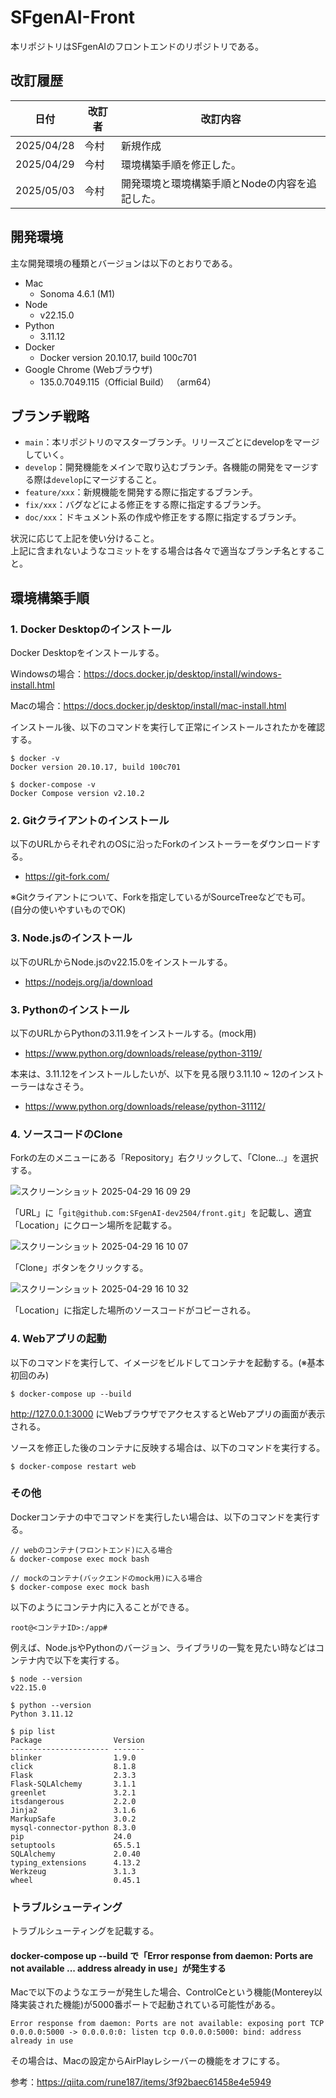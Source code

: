 # SFgenAI-Front

本リポジトリはSFgenAIのフロントエンドのリポジトリである。

## 改訂履歴

| 日付         | 改訂者 | 改訂内容                      |
|------------|-----|---------------------------|
| 2025/04/28 | 今村  | 新規作成                      |
| 2025/04/29 | 今村  | 環境構築手順を修正した。              |
| 2025/05/03 | 今村  | 開発環境と環境構築手順とNodeの内容を追記した。 |

## 開発環境

主な開発環境の種類とバージョンは以下のとおりである。

* Mac
  * Sonoma 4.6.1 (M1)
* Node
    * v22.15.0
* Python
  * 3.11.12
* Docker
  * Docker version 20.10.17, build 100c701
* Google Chrome (Webブラウザ)
  * 135.0.7049.115（Official Build） （arm64）

## ブランチ戦略

* `main`：本リポジトリのマスターブランチ。リリースごとにdevelopをマージしていく。
* `develop`：開発機能をメインで取り込むブランチ。各機能の開発をマージする際は`develop`にマージすること。
* `feature/xxx`：新規機能を開発する際に指定するブランチ。
* `fix/xxx`：バグなどによる修正をする際に指定するブランチ。
* `doc/xxx`：ドキュメント系の作成や修正をする際に指定するブランチ。

状況に応じて上記を使い分けること。  
上記に含まれないようなコミットをする場合は各々で適当なブランチ名とすること。

## 環境構築手順

### 1. Docker Desktopのインストール

Docker Desktopをインストールする。

Windowsの場合：https://docs.docker.jp/desktop/install/windows-install.html

Macの場合：https://docs.docker.jp/desktop/install/mac-install.html  

インストール後、以下のコマンドを実行して正常にインストールされたかを確認する。

```
$ docker -v
Docker version 20.10.17, build 100c701
```

```
$ docker-compose -v
Docker Compose version v2.10.2
```

### 2. Gitクライアントのインストール

以下のURLからそれぞれのOSに沿ったForkのインストーラーをダウンロードする。

* https://git-fork.com/

※Gitクライアントについて、Forkを指定しているがSourceTreeなどでも可。  
(自分の使いやすいものでOK)

### 3. Node.jsのインストール

以下のURLからNode.jsのv22.15.0をインストールする。

* https://nodejs.org/ja/download

### 3. Pythonのインストール

以下のURLからPythonの3.11.9をインストールする。(mock用)

* https://www.python.org/downloads/release/python-3119/

本来は、3.11.12をインストールしたいが、以下を見る限り3.11.10 ~ 12のインストーラーはなさそう。

* https://www.python.org/downloads/release/python-31112/

### 4. ソースコードのClone

Forkの左のメニューにある「Repository」右クリックして、「Clone...」を選択する。

![スクリーンショット 2025-04-29 16 09 29](https://github.com/user-attachments/assets/aa9c9043-39ad-4c34-8f88-40b2f0587c0c)

「URL」に「`git@github.com:SFgenAI-dev2504/front.git`」を記載し、適宜「Location」にクローン場所を記載する。

![スクリーンショット 2025-04-29 16 10 07](https://github.com/user-attachments/assets/d9334137-e477-4d69-80e1-d3f8ead4f06b)

「Clone」ボタンをクリックする。

![スクリーンショット 2025-04-29 16 10 32](https://github.com/user-attachments/assets/8b99ce0a-69df-4458-8a66-4c86cd9b4b0f)

「Location」に指定した場所のソースコードがコピーされる。

### 4. Webアプリの起動

以下のコマンドを実行して、イメージをビルドしてコンテナを起動する。(※基本初回のみ)

```docker
$ docker-compose up --build
```

http://127.0.0.1:3000 にWebブラウザでアクセスするとWebアプリの画面が表示される。

ソースを修正した後のコンテナに反映する場合は、以下のコマンドを実行する。

```docker
$ docker-compose restart web
```

### その他

Dockerコンテナの中でコマンドを実行したい場合は、以下のコマンドを実行する。

```
// webのコンテナ(フロントエンド)に入る場合
& docker-compose exec mock bash

// mockのコンテナ(バックエンドのmock用)に入る場合
$ docker-compose exec mock bash
```

以下のようにコンテナ内に入ることができる。

```
root@<コンテナID>:/app#
```

例えば、Node.jsやPythonのバージョン、ライブラリの一覧を見たい時などはコンテナ内で以下を実行する。

```
$ node --version
v22.15.0
```

```
$ python --version
Python 3.11.12
```

```
$ pip list
Package                Version
---------------------- -------
blinker                1.9.0
click                  8.1.8
Flask                  2.3.3
Flask-SQLAlchemy       3.1.1
greenlet               3.2.1
itsdangerous           2.2.0
Jinja2                 3.1.6
MarkupSafe             3.0.2
mysql-connector-python 8.3.0
pip                    24.0
setuptools             65.5.1
SQLAlchemy             2.0.40
typing_extensions      4.13.2
Werkzeug               3.1.3
wheel                  0.45.1
```

### トラブルシューティング

トラブルシューティングを記載する。

#### docker-compose up --build で「Error response from daemon: Ports are not available ... address already in use」が発生する

Macで以下のようなエラーが発生した場合、ControlCeという機能(Monterey以降実装された機能)が5000番ポートで起動されている可能性がある。

```
Error response from daemon: Ports are not available: exposing port TCP 0.0.0.0:5000 -> 0.0.0.0:0: listen tcp 0.0.0.0:5000: bind: address already in use
```

その場合は、Macの設定からAirPlayレシーバーの機能をオフにする。

参考：https://qiita.com/rune187/items/3f92baec61458e4e5949

